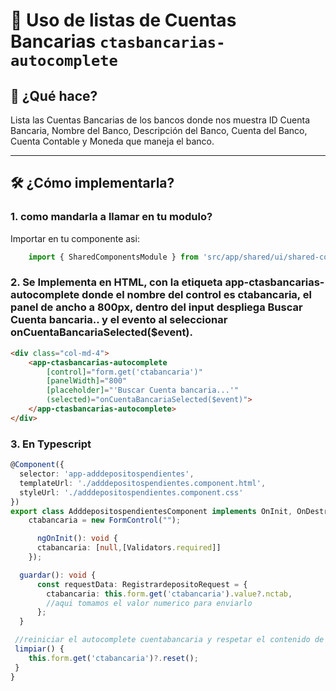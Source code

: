 # 📏 Uso de listas de Cuentas Bancarias `ctasbancarias-autocomplete`

## 🎯 ¿Qué hace?

Lista las Cuentas Bancarias de los bancos donde nos muestra ID Cuenta Bancaria, Nombre del Banco, Descripción del Banco, Cuenta del Banco, Cuenta Contable y Moneda que maneja el banco.

---

## 🛠️ ¿Cómo implementarla?

### 1. como mandarla a llamar en tu modulo?

Importar en tu componente asi:

```typescript
    import { SharedComponentsModule } from 'src/app/shared/ui/shared-components.module';
```

### 2. Se Implementa en HTML, con la etiqueta app-ctasbancarias-autocomplete donde el nombre del control es ctabancaria, el panel de ancho a 800px, dentro del input despliega Buscar Cuenta bancaria.. y el evento al seleccionar onCuentaBancariaSelected($event).

```html
<div class="col-md-4">
    <app-ctasbancarias-autocomplete 
        [control]="form.get('ctabancaria')" 
        [panelWidth]="800"
        [placeholder]="'Buscar Cuenta bancaria...'" 
        (selected)="onCuentaBancariaSelected($event)">
    </app-ctasbancarias-autocomplete>
</div>
```

### 3. En Typescript 

```typescript
@Component({
  selector: 'app-adddepositospendientes',
  templateUrl: './adddepositospendientes.component.html',
  styleUrl: './adddepositospendientes.component.css'
})
export class AdddepositospendientesComponent implements OnInit, OnDestroy {
    ctabancaria = new FormControl("");

      ngOnInit(): void {
      ctabancaria: [null,[Validators.required]]
    });

  guardar(): void {
      const requestData: RegistrardepositoRequest = {
        ctabancaria: this.form.get('ctabancaria').value?.nctab,
        //aqui tomamos el valor numerico para enviarlo 
      };
  }

 //reiniciar el autocomplete cuentabancaria y respetar el contenido de la lista
 limpiar() {
    this.form.get('ctabancaria')?.reset();
 }
}
```

